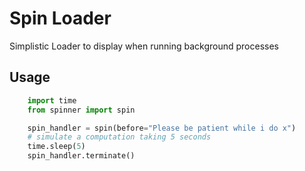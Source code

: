 # Spin Loader

Simplistic Loader to display when running background processes

## Usage

```python
    import time
    from spinner import spin

    spin_handler = spin(before="Please be patient while i do x")
    # simulate a computation taking 5 seconds
    time.sleep(5)
    spin_handler.terminate()
```

    
